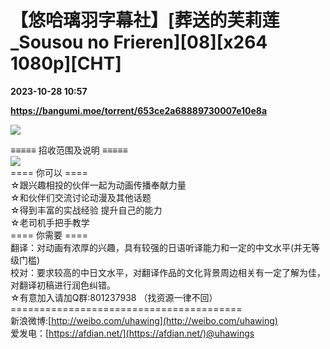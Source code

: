 # 【悠哈璃羽字幕社】[葬送的芙莉莲_Sousou no Frieren][08][x264 1080p][CHT]

**2023-10-28 10:57**

**https://bangumi.moe/torrent/653ce2a68889730007e10e8a**

![](https://files.catbox.moe/vwtn39.png)  

≡≡≡≡≡ 招收范围及说明 ≡≡≡≡≡  
![](https://s1.ax1x.com/2023/07/12/pCf6kxf.png)  
\==== 你可以 ====  
☆跟兴趣相投的伙伴一起为动画传播奉献力量  
☆和伙伴们交流讨论动漫及其他话题  
☆得到丰富的实战经验 提升自己的能力  
☆老司机手把手教学  
\==== 你需要 ====  
翻译：对动画有浓厚的兴趣，具有较强的日语听译能力和一定的中文水平(并无等级门槛)  
校对：要求较高的中日文水平，对翻译作品的文化背景周边相关有一定了解为佳，对翻译初稿进行润色纠错。  
☆有意加入请加Q群:801237938 （找资源一律不回）  
\========================================  
新浪微博:[http://weibo.com/uhawing](http://weibo.com/uhawing)  
爱发电：[https://afdian.net/](https://afdian.net/)@uhawings